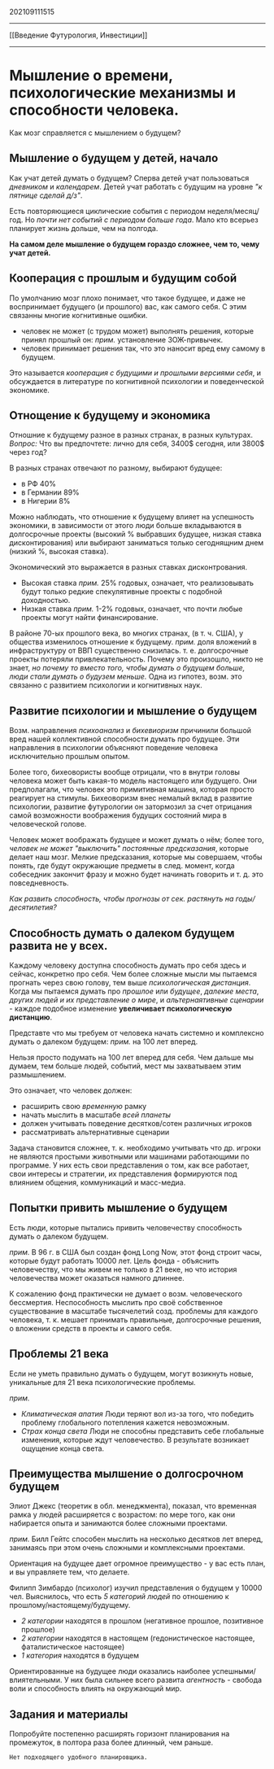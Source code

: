 202109111515
***
[[Введение Футурология, Инвестиции]]
***
# Мышление о времени, психологические механизмы и способности человека.
Как мозг справляется с мышлением о будущем?
## Мышление о будущем у детей, начало
Как учат детей думать о будущем?
Сперва детей учат пользоваться *дневником* и *календарем*.
Детей учат работать с будущим на уровне *"к пятнице сделай д/з"*.

Есть повторяющиеся циклические события с периодом неделя/месяц/год.
Но *почти нет событий с периодом больше года*.
Мало кто всерьез планирует жизнь дольше, чем на полгода.

**На самом деле мышление о будущем гораздо сложнее, чем то, чему учат детей.**

## Кооперация с прошлым и будущим собой
По умолчанию мозг плохо понимает, что такое будущее, и даже не воспринимает будущего (и прошлого) вас, как самого себя.
С этим связанны многие когнитивные ошибки.
- человек не может (с трудом может) выполнять решения, которые принял прошлый он:
*прим.* установление ЗОЖ-привычек.
- человек принимает решения так, что это наносит вред ему самому в будущем.

Это называется *кооперация с будущими и прошлыми версиями себя*, 
и обсуждается в литературе по когнитивной психологии и поведенческой экономике.

## Отнощение к будущему и экономика
Отношние к будущему разное в разных странах, в разных культурах.
*Вопрос:*
Что вы предпочтете: лично для себя, 3400$ сегодня, или 3800$ через год?

В разных странах отвечают по разному, выбирают будущее:
- в РФ 40%
- в Германии 89%
- в Нигерии 8%

Можно наблюдать, что отношение к будущему влияет на успешность экономики, 
в зависимости от этого люди больше вкладываются в долгосрочные проекты
(высокий % выбравших будущее, низкая ставка дисконтирования)
или выбирают заниматься только сегоднящним днем
(низкий %, высокая ставка).

Экономический это выражается в разных ставках дисконтрования. 
- Высокая ставка *прим.* 25% годовых, означает, что реализовывать будут только редкие спекулятивные проекты с подобной доходностью.
- Низкая ставка *прим.* 1-2% годовых, означает, что почти любые проекты могут найти финансирование.

В районе 70-ых прошлого века, во многих странах, (в т. ч. США), у общества изменилось отношение к будущему.
*прим.* доля вложений в инфраструктуру от ВВП существенно снизилась.
т. е. долгосрочные проекты потеряли привлекательность.
Почему это произошло, никто не знает, 
*но почему то вместо того, чтобы думать о будущем больше, 
люди стали думать о будузем меньше.*
Одна из гипотез, возм. это связанно с развитием психологии и когнитивных наук.

## Развитие психологии и мышление о будущем
Возм. направления *психоанализ* и *бихевиоризм* причинили большой вред нашей коллективной способности думать про будущее. 
Эти направления в психологии объясняют поведение человека исключительно прошлым опытом.

Более того, бихеовористы вообще отрицали, что в внутри головы человека может быть какая-то модель настоящего или будущего.
Они предполагали, что человек это примитивная машина, которая просто реагирует на стимулы.
Бихеоворизм внес немалый вклад в развитие психологии,
развитие футурологии он затормозил за счет отрицания самой возможности воображения будущих состояний мира в человеческой голове.

Человек может воображать будущее и может думать о нём;
более того, *человек не может "выключить" постоянные предсказания*, которые делает наш мозг.
Мелкие предсказания, которые мы совершаем, чтобы понять, 
где будут окружающие предметы в след. момент,
когда собеседник закончит фразу и можно будет начинать говорить и т. д.
это повседневность.

*Как развить способность, чтобы прогнозы от сек. растянуть на годы/десятилетия?*

## Способность думать о далеком будущем развита не у всех.
Каждому человеку доступна способность думать про себя здесь и сейчас, конкретно про себя.
Чем более сложные мысли мы пытаемся прогнать через свою голову, тем выше *психологическая дистанция*.
Когда мы пытаемся думать про *прошлое* или *будущее*, *далекие места*, *других людей и их представление о мире*, и *альтернаятивные сценарии* - каждое подобное изменение **увеличивает психологическую дистанцию**.

Представте что мы требуем от человека начать системно и комплексно думать о далеком будущем: *прим.* на 100 лет вперед.

Нельзя просто подумать на 100 лет вперед для себя. 
Чем дальше мы думаем, тем больше людей, событий, мест мы захватываем этим размышлением.

Это означает, что человек должен: 
- расширить свою *временную* рамку
- начать мыслить в масштабе *всей планеты*
- должен учитывать поведение десятков/сотен различных игроков 
- рассматривать альтернативные сценарии

Задача становится сложнее, 
т. к. необходимо учитывать что др. игроки не являются простыми животными или машинами работающими по программе. 
У них есть свои представления о том, как все работает, свои интересы и стратегии, их представления формируются под влиянием общения, коммуникаций и масс-медиа.
## Попытки привить мышление о будущем
Есть люди, которые пытались привить человечеству способность думать о далеком будущем.

*прим.*
В 96 г. в США был создан фонд Long Now, этот фонд строит часы, которые будут работать 10000 лет.
Цель фонда - объяснить человечеству, что мы живем не только в 21 веке, но что история человечества может оказаться намного длиннее.

К сожалению фонд практически не думает о возм. человеческого бессмертия.
Неспособность мыслить про своё собственное существование в масштабе тысячелетий созд. проблемы для каждого человека, т. к. мешает принимать правильные, долгосрочные решения, о вложении средств в проекты и самого себя.
## Проблемы 21 века
Если не уметь правильно думать о будущем, могут возикнуть новые, уникальные для 21 века психологические проблемы.

*прим.* 
- *Климатическая апатия*
Люди теряют вол из-за того, что победить проблему глобального потепления кажется невозможным.
- *Страх конца света*
Люди не способны представить себе глобальные изменения, которые ждут человечество. В результате возникает ощущение конца света.
## Преимущества мылшение о долгосрочном будущем
Элиот Джекс (теоретик в обл. менеджмента), показал, что временная рамка у людей расширяется с возрастом: по мере того, как они набирается опыта и занимаются более сложными проектами.

*прим.*
Билл Гейтс способен мыслить на несколько десятков лет вперед, занимаясь при этом очень сложными и комплексными проектами.

Ориентация на будущее дает огромное преимущество - у вас есть план, и вы управляете тем, что делаете.

Филипп Зимбардо (психолог) изучил представления о будущем у 10000 чел.
Выяснилось, что есть *5 категорий людей* по отношению к прошлому/настоящему/будущему.

- *2 категории*
находятся в прошлом
(негативное прошлое, позитивное прошлое)
- *2 категории*
находятся в настоящем
(гедонистическое настоящее, фаталистическое настоящее)
- *1 категория*
находятся в будущем

Ориентированные на будущее люди оказались наиболее успешными/влиятельными. 
У них была сильнее всего развита *агентность* - свобода воли и способность влиять на окружающий мир.

## Задания и материалы
Попробуйте постепенно расширять горизонт планирования на промежуток, в полтора раза более длинный, чем раньше.
```
Нет подходящего удобного планировщика.
```
